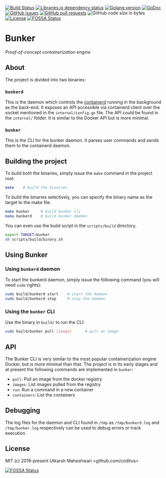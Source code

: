 [![Build Status](https://img.shields.io/travis/com/coditva/bunker.svg?logo=travis&style=for-the-badge)](https://travis-ci.com/coditva/bunker)
[![Libraries.io dependency status](https://img.shields.io/librariesio/github/coditva/bunker.svg?style=for-the-badge)](https://libraries.io/github/coditva/bunker)
[![Golang version](https://img.shields.io/badge/Golang-1.12-lightgrey.svg?style=for-the-badge)](https://golang.org/project)
[![GoDoc](https://img.shields.io/badge/GoDoc-Reference-blue.svg?style=for-the-badge)](https://godoc.org/github.com/coditva/bunker/internal)
[![GitHub issues](https://img.shields.io/github/issues/coditva/bunker.svg?logo=github&style=for-the-badge)](https://github.com/coditva/bunker/issues)
[![GitHub pull requests](https://img.shields.io/github/issues-pr/coditva/bunker.svg?logo=github&style=for-the-badge)](https://github.com/coditva/bunker/pulls)
![GitHub code size in bytes](https://img.shields.io/github/languages/code-size/coditva/bunker.svg?style=for-the-badge)
[![License](https://img.shields.io/github/license/coditva/bunker.svg?color=blue&style=for-the-badge)](https://github.com/coditva/bunker/blob/master/LICENSE)
[![FOSSA Status](https://app.fossa.io/api/projects/git%2Bgithub.com%2Fcoditva%2Fbunker.svg?type=shield)](https://app.fossa.io/projects/git%2Bgithub.com%2Fcoditva%2Fbunker?ref=badge_shield)

# Bunker
_Proof-of-concept containerization engine_


## About
The project is divided into two binaries:

### `bunkerd`
This is the daemon which controls the
[containerd](https://github.com/containerd/containerd) running in the background
as the back-end. It exposes an API accessible via containerd client over the
socket mentioned in the `internal/config.go` file. The API could be found in the
`internal/` folder.  It is similar to the Docker API but is more minimal.

### `bunker`
This is the CLI for the bunker daemon. It parses user commands and sends them to
the containerd daemon.


## Building the project
To build both the binaries, simply issue the `make` command in the project root.
```bash
make    # build the binaries
```

To build the binaries selectively, you can specify the binary name as the target
to the make file.
```bash
make bunker     # build bunker cli
make bunkerd    # build bunker daemon
```

You can even use the build script in the `scripts/build` directory.
```bash
export TARGET=bunker
sh scripts/build/binary.sh
```


## Using Bunker
### Using `bunkerd` daemon
To start the bunkerd daemon, simply issue the following command (you will need
`sudo` rights):
```bash
sudo build/bunkerd start    # start the daemon
sudo build/bunkerd stop     # stop the daemon
```

### Using the `bunker` CLI
Use the binary in `build/` to run the CLI:
```bash
sudo build/bunker pull [image]      # pull an image
```


## API
The Bunker CLI is very similar to the most popular containerization engine
Docker, but is more minimal than that. The project is in its early stages and
at present the following commands are implemented in `bunker`:
- `pull`: Pull an image from the docker registry
- `images`: List images pulled from the registry
- `run`: Run a command in a new container
- `containers`: List the containers


## Debugging
The log files for the daemon and CLI found in `/tmp` as `/tmp/bunkerd.log` and
`/tmp/bunker.log` respectively can be used to debug errors or track execution.


## License
MIT (c) 2019-present Utkarsh Maheshwari <github.com/coditva>


[![FOSSA Status](https://app.fossa.io/api/projects/git%2Bgithub.com%2Fcoditva%2Fbunker.svg?type=large)](https://app.fossa.io/projects/git%2Bgithub.com%2Fcoditva%2Fbunker?ref=badge_large)